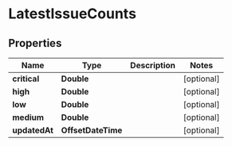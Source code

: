 

# LatestIssueCounts


## Properties

| Name | Type | Description | Notes |
|------------ | ------------- | ------------- | -------------|
|**critical** | **Double** |  |  [optional] |
|**high** | **Double** |  |  [optional] |
|**low** | **Double** |  |  [optional] |
|**medium** | **Double** |  |  [optional] |
|**updatedAt** | **OffsetDateTime** |  |  [optional] |



